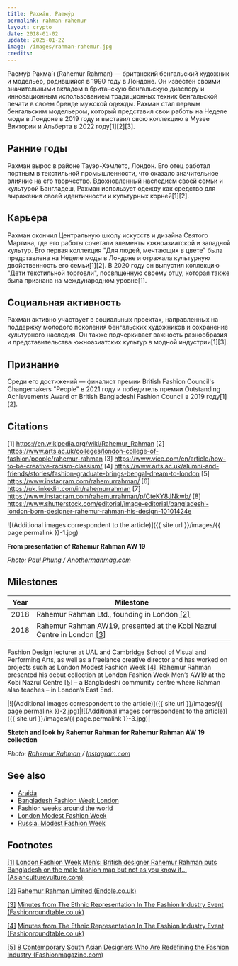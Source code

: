 ```yaml
---
title: Рахма́н, Раему́р
permalink: rahman-rahemur
layout: crypto
date: 2018-01-02
update: 2025-01-22
image: /images/rahman-rahemur.jpg
credits:
---
```


Раему́р Рахма́н (Rahemur Rahman) — британский бенгальский художник и модельер, родившийся в 1990 году в Лондоне. Он известен своими значительными вкладом в британскую бенгальскую диаспору и инновационным использованием традиционных техник бенгальской печати в своем бренде мужской одежды. Рахман стал первым бенгальским модельером, который представил свои работы на Неделе моды в Лондоне в 2019 году и выставил свою коллекцию в Музее Виктории и Альберта в 2022 году[1][2][3].

## Ранние годы
Рахман вырос в районе Тауэр-Хэмлетс, Лондон. Его отец работал портным в текстильной промышленности, что оказало значительное влияние на его творчество. Вдохновленный наследием своей семьи и культурой Бангладеш, Рахман использует одежду как средство для выражения своей идентичности и культурных корней[1][2].

## Карьера
Рахман окончил Центральную школу искусств и дизайна Святого Мартина, где его работы сочетали элементы южноазиатской и западной культур. Его первая коллекция "Для людей, мечтающих в цвете" была представлена на Неделе моды в Лондоне и отражала культурную двойственность его семьи[1][2]. В 2020 году он выпустил коллекцию "Дети текстильной торговли", посвященную своему отцу, которая также была признана на международном уровне[1].

## Социальная активность
Рахман активно участвует в социальных проектах, направленных на поддержку молодого поколения бенгальских художников и сохранение культурного наследия. Он также подчеркивает важность разнообразия и представительства южноазиатских культур в модной индустрии[1][3].

## Признание
Среди его достижений — финалист премии British Fashion Council's Changemakers "People" в 2021 году и победитель премии Outstanding Achievements Award от British Bangladeshi Fashion Council в 2019 году[1][2].

## Citations

[1] https://en.wikipedia.org/wiki/Rahemur_Rahman
[2] https://www.arts.ac.uk/colleges/london-college-of-fashion/people/rahemur-rahman
[3] https://www.vice.com/en/article/how-to-be-creative-racism-classism/
[4] https://www.arts.ac.uk/alumni-and-friends/stories/fashion-graduate-brings-bengal-dream-to-london
[5] https://www.instagram.com/rahemurrahman/
[6] https://uk.linkedin.com/in/rahemurrahman
[7] https://www.instagram.com/rahemurrahman/p/CteKY8JNkwb/
[8] https://www.shutterstock.com/editorial/image-editorial/bangladeshi-london-born-designer-rahemur-rahman-his-design-10101424e

![(Additional images correspondent to the article)]({{ site.url }}/images/{{ page.permalink }}-1.jpg)

**From presentation of Rahemur Rahman AW 19**

*Photo: [Paul Phung](http://www.anothermanmag.com/style-grooming/10679/rahemur-rahman-fashion-designer-interview-london-fashion-week-mens) / [Anothermanmag.com](http://www.anothermanmag.com/style-grooming/10679/rahemur-rahman-fashion-designer-interview-london-fashion-week-mens)*


## Milestones

|Year|Milestone|
|-|-|
|2018|Rahemur Rahman Ltd., founding in London <span id="a2">[\[2\]](#f2)</span>|
|2018|Rahemur Rahman AW19, presented at the Kobi Nazrul Centre in London <span id="a3">[\[3\]](#f3)</span>|

Fashion Design lecturer at UAL and Cambridge School of Visual and Performing Arts, as well as a freelance creative director and has worked on projects such as London Modest Fashion Week <span id="a4">[\[4\]](#f4)</span>. Rahemur Rahman presented his debut collection at London Fashion Week Men’s AW19 at the Kobi Nazrul Centre <span id="a5">[\[5\]](#f5)</span> – a Bangladeshi community centre where Rahman also teaches – in London’s East End.

|![(Additional images correspondent to the article)]({{ site.url }}/images/{{ page.permalink }}-2.jpg)|![(Additional images correspondent to the article)]({{ site.url }}/images/{{ page.permalink }}-3.jpg)|

**Sketch and look by Rahemur Rahman for Rahemur Rahman AW 19 collection**

*Photo: [Rahemur Rahman](https://www.instagram.com/rahemurrahman/) / [Instagram.com](https://www.instagram.com/rahemurrahman/)*

## See also

+ [Araida](araida)
+ [Bangladesh Fashion Week London](bangladesh-fashion-week-london)
+ [Fashion weeks around the world](fashion-weeks-around-the-world)
+ [London Modest Fashion Week](london-modest-fashion-week)
+ [Russia. Modest Fashion Week](russia-modest-fashion-week)

## Footnotes

[[1]](#a1) <span id="f1"></span> [London Fashion Week Men’s: British designer Rahemur Rahman puts Bangladesh on the male fashion map but not as you know it… (Asianculturevulture.com)](http://asianculturevulture.com/portfolios/london-fashion-week-men-british-designer-rahemur-rahman-puts-bangladesh-on-the-male-fashion-map-but-not-as-you-know-it/)

[[2]](#a2) <span id="f2"></span> [Rahemur Rahman Limited (Endole.co.uk)](https://suite.endole.co.uk/insight/company/11684918-rahemur-rahman-limited)

[[3]](#a3) <span id="f2"></span> [Minutes from The Ethnic Representation In The Fashion Industry Event (Fashionroundtable.co.uk)](https://www.fashionroundtable.co.uk/news/ethnic-representation-in-the-fashion-industry-roundtable)

[[4]](#a4) <span id="f4"></span> [Minutes from The Ethnic Representation In The Fashion Industry Event (Fashionroundtable.co.uk)](https://www.fashionroundtable.co.uk/news/ethnic-representation-in-the-fashion-industry-roundtable)

[[5]](#a5) <span id="f5"></span> [8 Contemporary South Asian Designers Who Are Redefining the Fashion Industry (Fashionmagazine.com)](https://fashionmagazine.com/fashion/south-asian-designers/)
